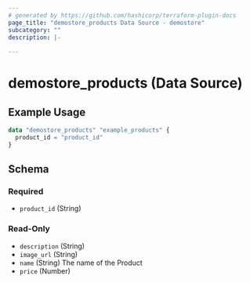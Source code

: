```yaml
---
# generated by https://github.com/hashicorp/terraform-plugin-docs
page_title: "demostore_products Data Source - demostore"
subcategory: ""
description: |-
  
---
```


# demostore_products (Data Source)



## Example Usage

```terraform
data "demostore_products" "example_products" {
  product_id = "product_id"
}
```

<!-- schema generated by tfplugindocs -->
## Schema

### Required

- `product_id` (String)

### Read-Only

- `description` (String)
- `image_url` (String)
- `name` (String) The name of the Product
- `price` (Number)
